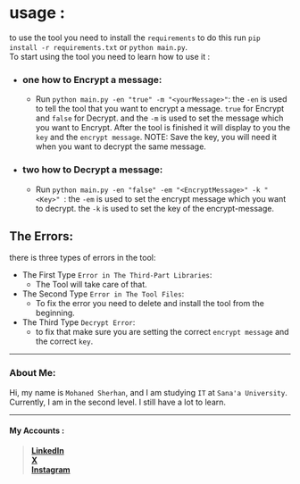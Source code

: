 # usage :
to use the tool you need to install the `requirements`
to do this run `pip install -r requirements.txt` or `python main.py`.   
To start using the tool you need to learn how to use it :   
- ### one how to Encrypt a message: 
    - Run `python main.py -en "true" -m "<yourMessage>"`: the `-en` is used to tell the tool that you want to encrypt a message. `true` for Encrypt and `false` for Decrypt. and the `-m` is used to set the message which you want to Encrypt. After the tool is finished it will display to you the `key` and the `encrypt message`. NOTE: Save the key, you will need it when you want to decrypt the same message.
- ### two how to Decrypt a message:
    - Run `python main.py -en "false" -em "<EncryptMessage>" -k "<Key>" `: the `-em` is used to set the encrypt message which you want to decrypt. the `-k` is used to set the key of the encrypt-message.

## The Errors:
there is three types of errors in the tool: 
- The First Type `Error in The Third-Part Libraries`: 
    - The Tool will take care of that.
- The Second Type `Error in The Tool Files`:
    - To fix the error you need to delete and install the tool from the beginning.
- The Third Type `Decrypt Error`:
    - to fix that make sure you are setting the correct `encrypt message` and the correct `key`.
---
### About Me:
Hi, my name is `Mohaned Sherhan`, and I am studying `IT` at `Sana'a University`. Currently, I am in the second level. I still have a lot to learn.

---

#### My Accounts :
> [**LinkedIn**](https://www.linkedin.com/in/mohaned2023)   
> [**X**](https://x.com/MrX2023M)   
> [**Instagram**](https://www.instagram.com/mr.lxzl)

